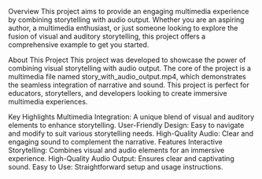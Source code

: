 Overview
This project aims to provide an engaging multimedia experience by combining storytelling with audio output. Whether you are an aspiring author, a multimedia enthusiast, or just someone looking to explore the fusion of visual and auditory storytelling, this project offers a comprehensive example to get you started.

About This Project
This project was developed to showcase the power of combining visual storytelling with audio output. The core of the project is a multimedia file named story_with_audio_output.mp4, which demonstrates the seamless integration of narrative and sound. This project is perfect for educators, storytellers, and developers looking to create immersive multimedia experiences.

Key Highlights
Multimedia Integration: A unique blend of visual and auditory elements to enhance storytelling.
User-Friendly Design: Easy to navigate and modify to suit various storytelling needs.
High-Quality Audio: Clear and engaging sound to complement the narrative.
Features
Interactive Storytelling: Combines visual and audio elements for an immersive experience.
High-Quality Audio Output: Ensures clear and captivating sound.
Easy to Use: Straightforward setup and usage instructions.

